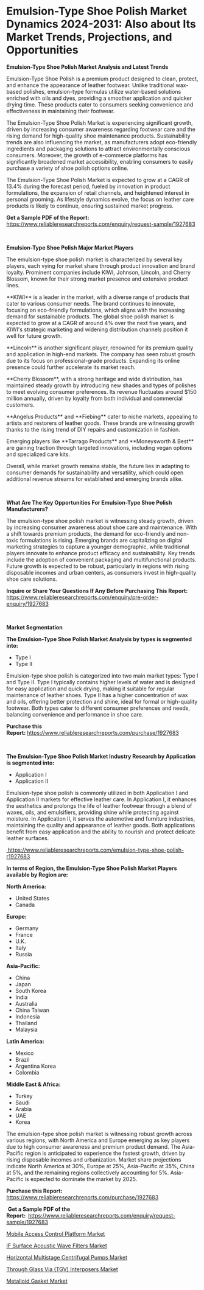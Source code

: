 <p><h1>Emulsion-Type Shoe Polish Market Dynamics 2024-2031: Also about Its Market Trends, Projections, and Opportunities</h1></p><p><strong>Emulsion-Type Shoe Polish Market Analysis and Latest Trends</strong></p>
<p><p>Emulsion-Type Shoe Polish is a premium product designed to clean, protect, and enhance the appearance of leather footwear. Unlike traditional wax-based polishes, emulsion-type formulas utilize water-based solutions enriched with oils and dyes, providing a smoother application and quicker drying time. These products cater to consumers seeking convenience and effectiveness in maintaining their footwear.</p><p>The Emulsion-Type Shoe Polish Market is experiencing significant growth, driven by increasing consumer awareness regarding footwear care and the rising demand for high-quality shoe maintenance products. Sustainability trends are also influencing the market, as manufacturers adopt eco-friendly ingredients and packaging solutions to attract environmentally conscious consumers. Moreover, the growth of e-commerce platforms has significantly broadened market accessibility, enabling consumers to easily purchase a variety of shoe polish options online.</p><p>The Emulsion-Type Shoe Polish Market is expected to grow at a CAGR of 13.4% during the forecast period, fueled by innovation in product formulations, the expansion of retail channels, and heightened interest in personal grooming. As lifestyle dynamics evolve, the focus on leather care products is likely to continue, ensuring sustained market progress.</p></p>
<p><strong>Get a Sample PDF of the Report:&nbsp;</strong> <a href="https://www.reliableresearchreports.com/enquiry/request-sample/1927683?utm_campaign=9&utm_medium=2&utm_source=Github&utm_content=ia&utm_term=25102024&utm_id=emulsion-type-shoe-polish">https://www.reliableresearchreports.com/enquiry/request-sample/1927683</a></p>
<p>&nbsp;</p>
<p><strong>Emulsion-Type Shoe Polish Major Market Players</strong></p>
<p><p>The emulsion-type shoe polish market is characterized by several key players, each vying for market share through product innovation and brand loyalty. Prominent companies include KIWI, Johnson, Lincoln, and Cherry Blossom, known for their strong market presence and extensive product lines. </p><p>**KIWI** is a leader in the market, with a diverse range of products that cater to various consumer needs. The brand continues to innovate, focusing on eco-friendly formulations, which aligns with the increasing demand for sustainable products. The global shoe polish market is expected to grow at a CAGR of around 4% over the next five years, and KIWI's strategic marketing and widening distribution channels position it well for future growth.</p><p>**Lincoln** is another significant player, renowned for its premium quality and application in high-end markets. The company has seen robust growth due to its focus on professional-grade products. Expanding its online presence could further accelerate its market reach.</p><p>**Cherry Blossom**, with a strong heritage and wide distribution, has maintained steady growth by introducing new shades and types of polishes to meet evolving consumer preferences. Its revenue fluctuates around $150 million annually, driven by loyalty from both individual and commercial customers.</p><p>**Angelus Products** and **Fiebing** cater to niche markets, appealing to artists and restorers of leather goods. These brands are witnessing growth thanks to the rising trend of DIY repairs and customization in fashion.</p><p>Emerging players like **Tarrago Products** and **Moneysworth & Best** are gaining traction through targeted innovations, including vegan options and specialized care kits. </p><p>Overall, while market growth remains stable, the future lies in adapting to consumer demands for sustainability and versatility, which could open additional revenue streams for established and emerging brands alike.</p></p>
<p>&nbsp;</p>
<p><strong>What Are The Key Opportunities For Emulsion-Type Shoe Polish Manufacturers?</strong></p>
<p><p>The emulsion-type shoe polish market is witnessing steady growth, driven by increasing consumer awareness about shoe care and maintenance. With a shift towards premium products, the demand for eco-friendly and non-toxic formulations is rising. Emerging brands are capitalizing on digital marketing strategies to capture a younger demographic, while traditional players innovate to enhance product efficacy and sustainability. Key trends include the adoption of convenient packaging and multifunctional products. Future growth is expected to be robust, particularly in regions with rising disposable incomes and urban centers, as consumers invest in high-quality shoe care solutions.</p></p>
<p><strong>Inquire or Share Your Questions If Any Before Purchasing This Report:</strong> <a href="https://www.reliableresearchreports.com/enquiry/pre-order-enquiry/1927683?utm_campaign=9&utm_medium=2&utm_source=Github&utm_content=ia&utm_term=25102024&utm_id=emulsion-type-shoe-polish">https://www.reliableresearchreports.com/enquiry/pre-order-enquiry/1927683</a></p>
<p>&nbsp;</p>
<p><strong>Market Segmentation</strong></p>
<p><strong>The Emulsion-Type Shoe Polish Market Analysis by types is segmented into:</strong></p>
<p><ul><li>Type I</li><li>Type II</li></ul></p>
<p><p>Emulsion-type shoe polish is categorized into two main market types: Type I and Type II. Type I typically contains higher levels of water and is designed for easy application and quick drying, making it suitable for regular maintenance of leather shoes. Type II has a higher concentration of wax and oils, offering better protection and shine, ideal for formal or high-quality footwear. Both types cater to different consumer preferences and needs, balancing convenience and performance in shoe care.</p></p>
<p><strong>Purchase this Report:&nbsp;</strong><a href="https://www.reliableresearchreports.com/purchase/1927683?utm_campaign=9&utm_medium=2&utm_source=Github&utm_content=ia&utm_term=25102024&utm_id=emulsion-type-shoe-polish">https://www.reliableresearchreports.com/purchase/1927683</a></p>
<p>&nbsp;</p>
<p><strong>The Emulsion-Type Shoe Polish Market Industry Research by Application is segmented into:</strong></p>
<p><ul><li>Application I</li><li>Application II</li></ul></p>
<p><p>Emulsion-type shoe polish is commonly utilized in both Application I and Application II markets for effective leather care. In Application I, it enhances the aesthetics and prolongs the life of leather footwear through a blend of waxes, oils, and emulsifiers, providing shine while protecting against moisture. In Application II, it serves the automotive and furniture industries, maintaining the quality and appearance of leather goods. Both applications benefit from easy application and the ability to nourish and protect delicate leather surfaces.</p></p>
<p><a href="https://www.reliableresearchreports.com/emulsion-type-shoe-polish-r1927683?utm_campaign=9&utm_medium=2&utm_source=Github&utm_content=ia&utm_term=25102024&utm_id=emulsion-type-shoe-polish">&nbsp;https://www.reliableresearchreports.com/emulsion-type-shoe-polish-r1927683</a></p>
<p><strong>In terms of Region, the Emulsion-Type Shoe Polish Market Players available by Region are:</strong></p>
<p>
    <p> <strong> North America: </strong>
        <ul>
            <li>United States</li>
            <li>Canada</li>
        </ul>
        </p> 
    <p> <strong> Europe: </strong>
        <ul>
            <li>Germany</li>
            <li>France</li>
            <li>U.K.</li>
            <li>Italy</li>
            <li>Russia</li>
        </ul>
        </p> 
    <p> <strong> Asia-Pacific: </strong>
        <ul>
            <li>China</li>
            <li>Japan</li>
            <li>South Korea</li>
            <li>India</li>
            <li>Australia</li>
            <li>China Taiwan</li>
            <li>Indonesia</li>
            <li>Thailand</li>
            <li>Malaysia</li>
        </ul>
        </p> 
    <p> <strong> Latin America: </strong>
        <ul>
            <li>Mexico</li>
            <li>Brazil</li>
            <li>Argentina Korea</li>
            <li>Colombia</li>
        </ul>
        </p> 
    <p> <strong> Middle East & Africa: </strong>
        <ul>
            <li>Turkey</li>
            <li>Saudi</li>
            <li>Arabia</li>
            <li>UAE</li>
            <li>Korea</li>
        </ul>
    </p>
    </p>
<p><p>The emulsion-type shoe polish market is witnessing robust growth across various regions, with North America and Europe emerging as key players due to high consumer awareness and premium product demand. The Asia-Pacific region is anticipated to experience the fastest growth, driven by rising disposable incomes and urbanization. Market share projections indicate North America at 30%, Europe at 25%, Asia-Pacific at 35%, China at 5%, and the remaining regions collectively accounting for 5%. Asia-Pacific is expected to dominate the market by 2025.</p></p>
<p><strong>Purchase this Report: </strong><a href="https://www.reliableresearchreports.com/purchase/1927683?utm_campaign=9&utm_medium=2&utm_source=Github&utm_content=ia&utm_term=25102024&utm_id=emulsion-type-shoe-polish">https://www.reliableresearchreports.com/purchase/1927683</a></p>
<p>&nbsp;<strong>Get a Sample PDF of the Report:&nbsp;&nbsp;</strong><a href="https://www.reliableresearchreports.com/enquiry/request-sample/1927683?utm_campaign=9&utm_medium=2&utm_source=Github&utm_content=ia&utm_term=25102024&utm_id=emulsion-type-shoe-polish">https://www.reliableresearchreports.com/enquiry/request-sample/1927683</a></p>
<p><strong></strong></p>
<p><p><a href="https://github.com/WashimHussain441/Market-Research-Report-List-1/blob/main/mobile-access-control-platform-market.md?utm_campaign=9&utm_medium=2&utm_source=Github&utm_content=ia&utm_term=25102024&utm_id=emulsion-type-shoe-polish">Mobile Access Control Platform Market</a></p><p><a href="https://www.linkedin.com/pulse/global-surface-acoustic-wave-filters-industry-analysis-share-growth-ply8c?utm_campaign=9&utm_medium=2&utm_source=Github&utm_content=ia&utm_term=25102024&utm_id=emulsion-type-shoe-polish">IF Surface Acoustic Wave Filters Market</a></p><p><a href="https://issuu.com/reportprime-2/docs/horizontal-multistage-centrifugal-p_544ac615a2e7e9?utm_campaign=9&utm_medium=2&utm_source=Github&utm_content=ia&utm_term=25102024&utm_id=emulsion-type-shoe-polish">Horizontal Multistage Centrifugal Pumps Market</a></p><p><a href="https://github.com/Annahawkins697/Market-Research-Report-List-1/blob/main/through-glass-via-tgv-interposers-market.md?utm_campaign=9&utm_medium=2&utm_source=Github&utm_content=ia&utm_term=25102024&utm_id=emulsion-type-shoe-polish">Through Glass Via (TGV) Interposers Market</a></p><p><a href="https://www.linkedin.com/pulse/regulatory-landscape-its-influence-global-metalloid-gasket-market-i7ipc?utm_campaign=9&utm_medium=2&utm_source=Github&utm_content=ia&utm_term=25102024&utm_id=emulsion-type-shoe-polish">Metalloid Gasket Market</a></p></p>